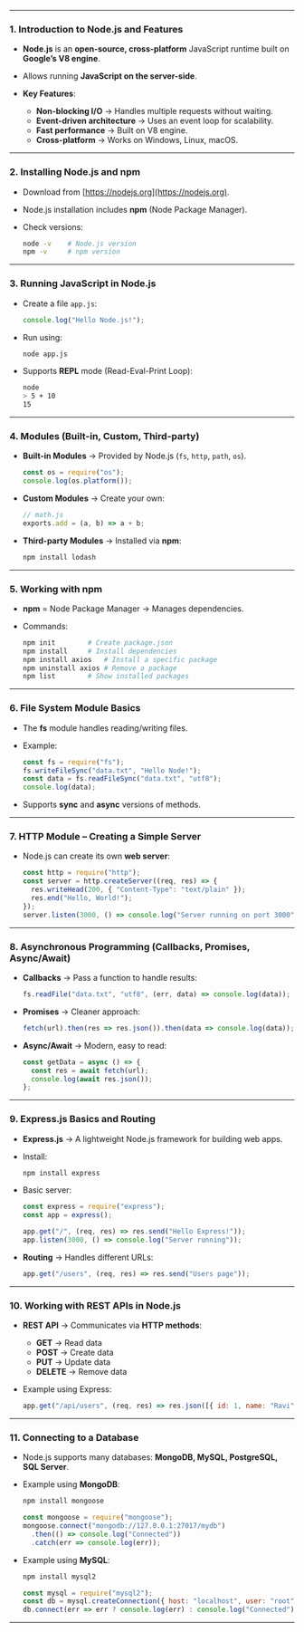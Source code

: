 
---

### **1. Introduction to Node.js and Features**

* **Node.js** is an **open-source, cross-platform** JavaScript runtime built on **Google’s V8 engine**.
* Allows running **JavaScript on the server-side**.
* **Key Features**:

  * **Non-blocking I/O** → Handles multiple requests without waiting.
  * **Event-driven architecture** → Uses an event loop for scalability.
  * **Fast performance** → Built on V8 engine.
  * **Cross-platform** → Works on Windows, Linux, macOS.

---

### **2. Installing Node.js and npm**

* Download from [https://nodejs.org](https://nodejs.org).
* Node.js installation includes **npm** (Node Package Manager).
* Check versions:

  ```bash
  node -v    # Node.js version
  npm -v     # npm version
  ```

---

### **3. Running JavaScript in Node.js**

* Create a file `app.js`:

  ```js
  console.log("Hello Node.js!");
  ```
* Run using:

  ```bash
  node app.js
  ```
* Supports **REPL** mode (Read-Eval-Print Loop):

  ```bash
  node
  > 5 + 10
  15
  ```

---

### **4. Modules (Built-in, Custom, Third-party)**

* **Built-in Modules** → Provided by Node.js (`fs`, `http`, `path`, `os`).

  ```js
  const os = require("os");
  console.log(os.platform());
  ```
* **Custom Modules** → Create your own:

  ```js
  // math.js
  exports.add = (a, b) => a + b;
  ```
* **Third-party Modules** → Installed via **npm**:

  ```bash
  npm install lodash
  ```

---

### **5. Working with npm**

* **npm** = Node Package Manager → Manages dependencies.
* Commands:

  ```bash
  npm init        # Create package.json
  npm install     # Install dependencies
  npm install axios   # Install a specific package
  npm uninstall axios # Remove a package
  npm list        # Show installed packages
  ```

---

### **6. File System Module Basics**

* The **fs** module handles reading/writing files.
* Example:

  ```js
  const fs = require("fs");
  fs.writeFileSync("data.txt", "Hello Node!");
  const data = fs.readFileSync("data.txt", "utf8");
  console.log(data);
  ```
* Supports **sync** and **async** versions of methods.

---

### **7. HTTP Module – Creating a Simple Server**

* Node.js can create its own **web server**:

  ```js
  const http = require("http");
  const server = http.createServer((req, res) => {
    res.writeHead(200, { "Content-Type": "text/plain" });
    res.end("Hello, World!");
  });
  server.listen(3000, () => console.log("Server running on port 3000"));
  ```

---

### **8. Asynchronous Programming (Callbacks, Promises, Async/Await)**

* **Callbacks** → Pass a function to handle results:

  ```js
  fs.readFile("data.txt", "utf8", (err, data) => console.log(data));
  ```
* **Promises** → Cleaner approach:

  ```js
  fetch(url).then(res => res.json()).then(data => console.log(data));
  ```
* **Async/Await** → Modern, easy to read:

  ```js
  const getData = async () => {
    const res = await fetch(url);
    console.log(await res.json());
  };
  ```

---

### **9. Express.js Basics and Routing**

* **Express.js** → A lightweight Node.js framework for building web apps.
* Install:

  ```bash
  npm install express
  ```
* Basic server:

  ```js
  const express = require("express");
  const app = express();

  app.get("/", (req, res) => res.send("Hello Express!"));
  app.listen(3000, () => console.log("Server running"));
  ```
* **Routing** → Handles different URLs:

  ```js
  app.get("/users", (req, res) => res.send("Users page"));
  ```

---

### **10. Working with REST APIs in Node.js**

* **REST API** → Communicates via **HTTP methods**:

  * **GET** → Read data
  * **POST** → Create data
  * **PUT** → Update data
  * **DELETE** → Remove data
* Example using Express:

  ```js
  app.get("/api/users", (req, res) => res.json([{ id: 1, name: "Ravi" }]));
  ```

---

### **11. Connecting to a Database**

* Node.js supports many databases: **MongoDB, MySQL, PostgreSQL, SQL Server**.
* Example using **MongoDB**:

  ```bash
  npm install mongoose
  ```

  ```js
  const mongoose = require("mongoose");
  mongoose.connect("mongodb://127.0.0.1:27017/mydb")
    .then(() => console.log("Connected"))
    .catch(err => console.log(err));
  ```
* Example using **MySQL**:

  ```bash
  npm install mysql2
  ```

  ```js
  const mysql = require("mysql2");
  const db = mysql.createConnection({ host: "localhost", user: "root", password: "", database: "test" });
  db.connect(err => err ? console.log(err) : console.log("Connected"));
  ```

---


